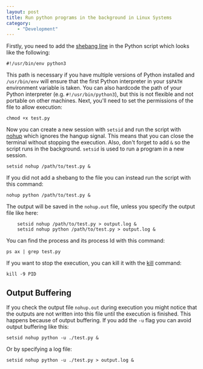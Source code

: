 ```yaml
---
layout: post
title: Run python programs in the background in Linux Systems
category: 
    - "Development"
---
```


Firstly, you need to add the [shebang line](https://en.wikipedia.org/wiki/Shebang_(Unix)) in the Python script which looks like the following:

```#!/usr/bin/env python3```
    
This path is necessary if you have multiple versions of Python installed and `/usr/bin/env` will ensure that the first Python interpreter in your `$$PATH` environment variable is taken. You can also hardcode the path of your Python interpreter (e.g. `#!/usr/bin/python3`), but this is not flexible and not portable on other machines. Next, you'll need to set the permissions of the file to allow execution:

```chmod +x test.py```
    
Now you can create a new session with `setsid` and run the script with [nohup](https://en.wikipedia.org/wiki/Nohup) which ignores the hangup signal. This means that you can close the terminal without stopping the execution. Also, don't forget to add `&` so the script runs in the background. `setsid` is used to run a program in a new session.

```setsid nohup /path/to/test.py &```
    
If you did not add a shebang to the file you can instead run the script with this command:

```nohup python /path/to/test.py &```
    
The output will be saved in the `nohup.out` file, unless you specify the output file like here:

```
    setsid nohup /path/to/test.py > output.log &
    setsid nohup python /path/to/test.py > output.log &
```

You can find the process and its process Id with this command:

```ps ax | grep test.py```
    
If you want to stop the execution, you can kill it with the [kill](https://en.wikipedia.org/wiki/Kill_(command)) command:

```kill -9 PID```
    
    
## Output Buffering    
    
If you check the output file `nohup.out` during execution you might notice that the outputs are not written into this file until the execution is finished. This happens because of output buffering. If you add the `-u` flag you can avoid output buffering like this:

```setsid nohup python -u ./test.py &```
    
Or by specifying a log file:

```setsid nohup python -u ./test.py > output.log &```
